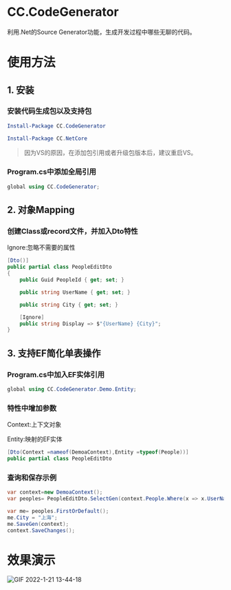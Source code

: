 # CC.CodeGenerator
利用.Net的Source Generator功能，生成开发过程中哪些无聊的代码。

# 使用方法

## 1. 安装

### 安装代码生成包以及支持包
```powershell
Install-Package CC.CodeGenerator
```

```powershell
Install-Package CC.NetCore
```

> 因为VS的原因，在添加包引用或者升级包版本后，建议重启VS。

### Program.cs中添加全局引用
```csharp
global using CC.CodeGenerator;
```

## 2. 对象Mapping

### 创建Class或record文件，并加入Dto特性

Ignore:忽略不需要的属性
```csharp
[Dto()]
public partial class PeopleEditDto
{
    public Guid PeopleId { get; set; }

    public string UserName { get; set; }

    public string City { get; set; }

    [Ignore]
    public string Display => $"{UserName} {City}";
}
```

## 3. 支持EF简化单表操作

### Program.cs中加入EF实体引用
```csharp
global using CC.CodeGenerator.Demo.Entity;
```

### 特性中增加参数
Context:上下文对象

Entity:映射的EF实体
```csharp
[Dto(Context =nameof(DemoaContext),Entity =typeof(People))]
public partial class PeopleEditDto
```

### 查询和保存示例

```csharp
var context=new DemoaContext();
var peoples= PeopleEditDto.SelectGen(context.People.Where(x => x.UserName.StartsWith("Latanya"))).ToList();

var me= peoples.FirstOrDefault();
me.City = "上海";
me.SaveGen(context);
context.SaveChanges();
```

# 效果演示

![GIF 2022-1-21 13-44-18](https://user-images.githubusercontent.com/7581981/150472966-345d633e-4731-437b-9a8f-691b09133a7c.gif)

